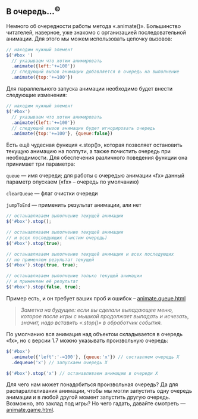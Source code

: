 ## В очередь…<sup>©</sup>

Немного об очередности работы метода «.animate()». Большинство читателей, наверное, уже знакомо с организацией последовательной анимации. Для этого мы можем использовать цепочку вызовов:

```javascript
// находим нужный элемент
$('#box ')
  // указываем что хотим анимировать
  .animate({left:'+=100'})
  // следующий вызов анимации добавляется в очередь на выполнение
  .animate({top:'+=100'})
```

Для параллельного запуска анимации необходимо будет внести следующие изменения:

```javascript
// находим нужный элемент
$('#box')
  // указываем что хотим анимировать
  .animate({left:'+=100'})
  // следующий вызов анимации будет игнорировать очередь
  .animate({top:'+=100'}, {queue:false})
```

Есть ещё чудесная функция «.stop()», которая позволяет остановить текущую анимацию на полпути, а также почистить очередь при необходимости. Для обеспечения различного поведения функции она принимает три параметра:

`queue` — имя очереди; для работы с очередью анимации «fx» данный параметр опускаем («fx» – очередь по умолчанию)

`clearQueue` — флаг очистки очереди

`jumpToEnd` — применить результат анимации, али нет

```javascript
// останавливаем выполнение текущей анимации
$('#box').stop();

// останавливаем выполнение текущей анимации
// и всех последующих (чистим очередь)
$('#box').stop(true);

// останавливаем выполнение текущей анимации и всех последующих
// но применяем результат текущей
$('#box').stop(true, true);

// останавливаем выполнение только текущей анимации
// и применяем её результат
$('#box').stop(false, true);
```

Пример есть, и он требует ваших проб и ошибок – [animate.queue.html](http://anton.shevchuk.name/book/code/animate.queue.html)

> _Заметка на будущее: если вы сделали выпадающее меню, которое после игры с мышкой продолжает выпадать и исчезать, значит, надо вставить «.stop()» в обработчик события._

По умолчанию вся анимация над объектом складывается в очередь «fx», но с версии 1.7 можно указывать произвольную очередь:

```javascript
$('#box')
  .animate({'left':'-=100'}, {queue:'x'}) // составляем очередь X
  .dequeue('x') // запускаем очередь X

$('#box').stop('x') // останавливаем анимацию в очереди X
```

Для чего нам может понадобиться произвольная очередь? Да для распараллеливания анимации, чтобы мы могли запустить одну очередь анимации и в любой другой момент запустить другую очередь. Возможно, это заклад под игры? Но чего гадать, давайте смотреть — [animate.game.html](http://anton.shevchuk.name/book/code/animate.game.html).
